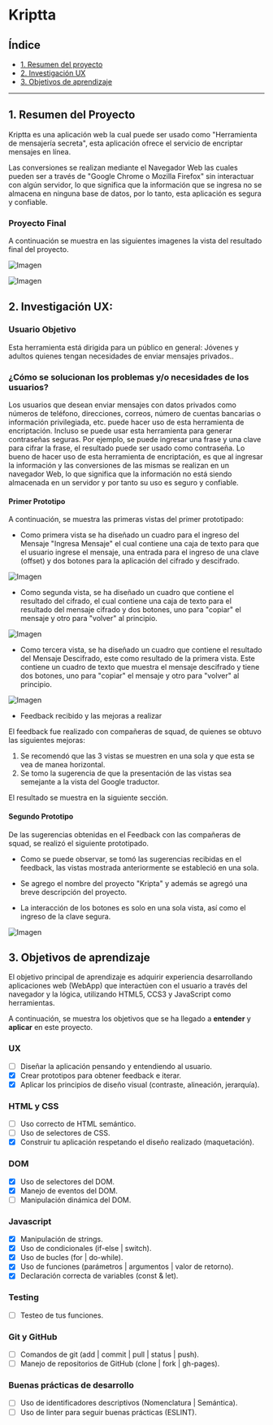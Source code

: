 # Kriptta

## Índice

* [1. Resumen del proyecto](#1-resumen-del-proyecto)
* [2. Investigación UX](#2-investigacion-ux)
* [3. Objetivos de aprendizaje](#3-objetivos-de-aprendizaje)

***

## 1. Resumen del Proyecto

Kriptta es una aplicación web la cual puede ser usado como "Herramienta de mensajería secreta", esta aplicación ofrece el servicio de encriptar mensajes en línea.

Las conversiones se realizan mediante el Navegador Web las cuales pueden ser a través de "Google Chrome o Mozilla Firefox" sin interactuar con algún servidor, lo que significa que la información que se ingresa no se almacena en ninguna base de datos, por lo tanto, esta aplicación es segura y confiable.

### Proyecto Final

A continuación se muestra en las siguientes imagenes la vista del resultado final del proyecto.

![Imagen](img_readme/kripta.png)

![Imagen](img_readme/kriptta3.png)

## 2. Investigación UX:

### Usuario Objetivo

Esta herramienta está dirigida para un público en general: Jóvenes y adultos quienes tengan necesidades de enviar mensajes privados..

### ¿Cómo se solucionan los problemas y/o necesidades de los usuarios?

Los usuarios que desean enviar mensajes con datos privados como números de teléfono, direcciones, correos, número de cuentas bancarias o información privilegiada, etc. puede hacer uso de esta herramienta de encriptación. Incluso se puede usar esta herramienta para generar contraseñas seguras. Por ejemplo, se puede ingresar una frase y una clave para cifrar la frase, el resultado puede ser usado como contraseña. Lo bueno de hacer uso de esta herramienta de encriptación, es que al ingresar la información y las conversiones de las mismas se realizan en un navegador Web, lo que significa que la información no está siendo almacenada en un servidor y por tanto su uso es seguro y confiable.

#### Primer Prototipo

A continuación, se muestra las primeras vistas del primer prototipado:

* Como primera vista se ha diseñado un cuadro para el ingreso del Mensaje "Ingresa Mensaje" el cual contiene una caja de texto para que el usuario ingrese el mensaje, una entrada para el ingreso de una clave (offset) y dos botones para la aplicación del cifrado y descifrado.

![Imagen](img_readme/prototipado1.1.png)

* Como segunda vista, se ha diseñado un cuadro que contiene el resultado del cifrado, el cual contiene una caja de texto para el resultado del mensaje cifrado y dos botones, uno para "copiar" el mensaje y otro para "volver" al principio.

![Imagen](img_readme/prototipado1.2.png)

* Como tercera vista, se ha diseñado un cuadro que contiene el resultado del Mensaje Descifrado, este como resultado de la primera vista. Este contiene un cuadro de texto que muestra el mensaje descifrado y tiene dos botones, uno para "copiar" el mensaje y otro para "volver" al principio.

![Imagen](img_readme/prototipado1.3.png)

* Feedback recibido y las mejoras a realizar

El feedback fue realizado con compañeras de squad, de quienes se obtuvo las siguientes mejoras:

1. Se recomendó que las 3 vistas se muestren en una sola y que esta se vea de manea horizontal.
2. Se tomo la sugerencia de que la presentación de las vistas sea semejante a la vista del Google traductor.


El resultado se muestra en la siguiente sección.

#### Segundo Prototipo

De las sugerencias obtenidas en el Feedback con las compañeras de squad, se realizó el siguiente prototipado.


* Como se puede observar, se tomó las sugerencias recibidas en el feedback, las vistas mostrada anteriormente se estableció en una sola.

* Se agrego el nombre del proyecto "Kripta" y además se agregó una breve descripción del proyecto.

* La interacción de los botones es solo en una sola vista, así como el ingreso de la clave segura.

![Imagen](img_readme/prototipado2.png)

## 3. Objetivos de aprendizaje

El objetivo principal de aprendizaje es adquirir experiencia desarrollando aplicaciones web (WebApp) que interactúen con el usuario a través del navegador y la lógica, utilizando HTML5, CCS3 y JavaScript como herramientas.

A continuación, se muestra los objetivos que se ha llegado a
**entender** y **aplicar** en este proyecto.


### UX

- [ ] Diseñar la aplicación pensando y entendiendo al usuario.
- [X] Crear prototipos para obtener feedback e iterar.
- [X] Aplicar los principios de diseño visual (contraste, alineación, jerarquía).

### HTML y CSS

- [ ] Uso correcto de HTML semántico.
- [ ] Uso de selectores de CSS.
- [X] Construir tu aplicación respetando el diseño realizado (maquetación).

### DOM

- [X] Uso de selectores del DOM.
- [X] Manejo de eventos del DOM.
- [ ] Manipulación dinámica del DOM.

### Javascript

- [X] Manipulación de strings.
- [X] Uso de condicionales (if-else | switch).
- [X] Uso de bucles (for | do-while).
- [X] Uso de funciones (parámetros | argumentos | valor de retorno).
- [X] Declaración correcta de variables (const & let).

### Testing
- [ ] Testeo de tus funciones.

### Git y GitHub
- [ ] Comandos de git (add | commit | pull | status | push).
- [ ] Manejo de repositorios de GitHub (clone | fork | gh-pages).

### Buenas prácticas de desarrollo
- [ ] Uso de identificadores descriptivos (Nomenclatura | Semántica).
- [ ] Uso de linter para seguir buenas prácticas (ESLINT).
